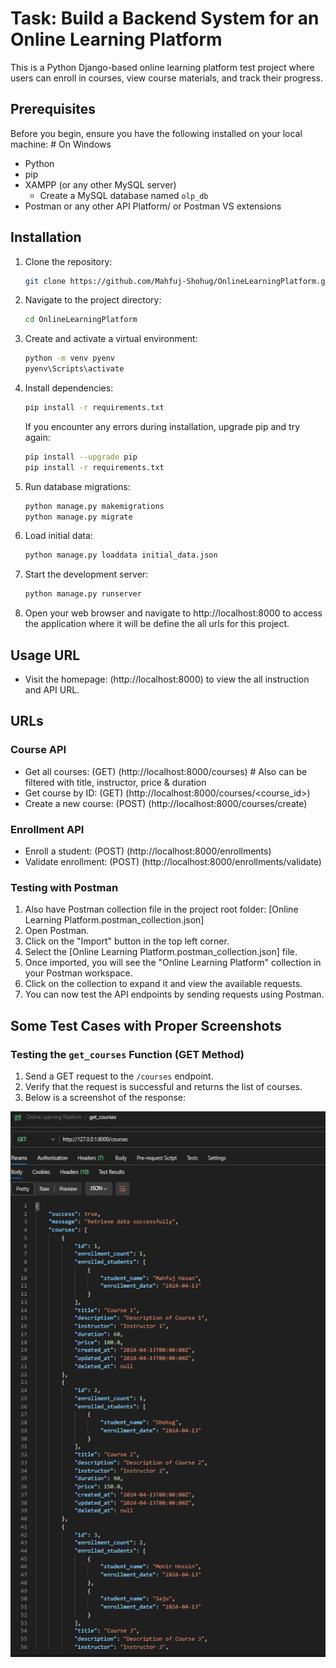 # Task: Build a Backend System for an Online Learning Platform

This is a Python Django-based online learning platform test project where users can enroll in courses, view course materials, and track their progress.

## Prerequisites

Before you begin, ensure you have the following installed on your local machine: # On Windows

- Python
- pip
- XAMPP (or any other MySQL server)
  - Create a MySQL database named `olp_db`
- Postman or any other API Platform/ or Postman VS extensions

## Installation

1. Clone the repository:

    ```bash
    git clone https://github.com/Mahfuj-Shohug/OnlineLearningPlatform.git
    ```

2. Navigate to the project directory:

    ```bash
    cd OnlineLearningPlatform
    ```

3. Create and activate a virtual environment:

    ```bash
    python -m venv pyenv
    pyenv\Scripts\activate  
    ```

4. Install dependencies:

    ```bash
    pip install -r requirements.txt
    ```

    If you encounter any errors during installation, upgrade pip and try again:

    ```bash
    pip install --upgrade pip
    pip install -r requirements.txt
    ```

5. Run database migrations:

    ```bash
    python manage.py makemigrations
    python manage.py migrate
    ```

6. Load initial data:

    ```bash
    python manage.py loaddata initial_data.json
    ```

7. Start the development server:

    ```bash
    python manage.py runserver
    ```

8. Open your web browser and navigate to http://localhost:8000 to access the application where it will be define the all urls for this project.

## Usage URL

- Visit the homepage: (http://localhost:8000) to view the all instruction and API URL.

## URLs

### Course API
- Get all courses: (GET) (http://localhost:8000/courses)  # Also can be filtered with title, instructor, price & duration
- Get course by ID: (GET) (http://localhost:8000/courses/<course_id>)
- Create a new course: (POST) (http://localhost:8000/courses/create)

### Enrollment API
- Enroll a student: (POST) (http://localhost:8000/enrollments)
- Validate enrollment: (POST) (http://localhost:8000/enrollments/validate)

### Testing with Postman

1. Also have Postman collection file in the project root folder: [Online Learning Platform.postman_collection.json]
2. Open Postman.
3. Click on the "Import" button in the top left corner.
4. Select the [Online Learning Platform.postman_collection.json] file.
5. Once imported, you will see the "Online Learning Platform" collection in your Postman workspace.
6. Click on the collection to expand it and view the available requests.
7. You can now test the API endpoints by sending requests using Postman.


## Some Test Cases with Proper Screenshots

### Testing the `get_courses` Function (GET Method)

1. Send a GET request to the `/courses` endpoint.
2. Verify that the request is successful and returns the list of courses.
3. Below is a screenshot of the response:

![Get Courses](./screenshots/get_courses.png)

